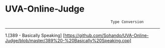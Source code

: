 # UVA-Online-Judge

                                                    Type Conversion
__________________________________________________________________________________________________________________________________

1.[389 - Basically Speaking] [https://github.com/Sohando/UVA-Online-Judge/blob/master/389%20-%20Basically%20Speaking.cpp]
